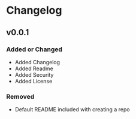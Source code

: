 # Changelog

## v0.0.1

### Added or Changed
- Added Changelog
- Added Readme
- Added Security
- Added License

### Removed
- Default README included with creating a repo
